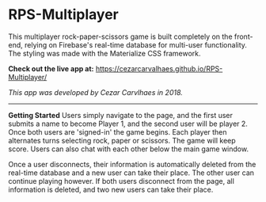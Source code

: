 # RPS-Multiplayer

This multiplayer rock-paper-scissors game is built completely on the front-end, relying on Firebase's real-time database for multi-user functionality. The styling was made with the Materialize CSS framework.

**Check out the live app at:** https://cezarcarvalhaes.github.io/RPS-Multiplayer/

*This app was developed by Cezar Carvlhaes in 2018.*

---

**Getting Started**
Users simply navigate to the page, and the first user submits a name to become Player 1, and the second user will be player 2. Once both users are 'signed-in' the game begins. Each player then alternates turns selecting rock, paper or scissors. The game will keep score. Users can also chat with each other below the main game window. 

Once a user disconnects, their information is automatically deleted from the real-time database and a new user can take their place. The other user can continue playing however. If both users disconnect from the page, all information is deleted, and two new users can take their place. 
